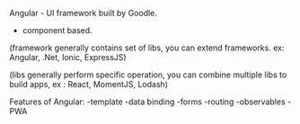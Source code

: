 Angular - UI framework built by Goodle. 
- component based. 


(framework generally  contains set of libs, you can extend frameworks. ex: Angular, .Net, Ionic,  ExpressJS)


(libs generally perform specific operation, you can combine multiple libs to build apps, ex : React, MomentJS, Lodash)


Features of Angular: 
-template
-data binding
-forms
-routing
-observables
-PWA



